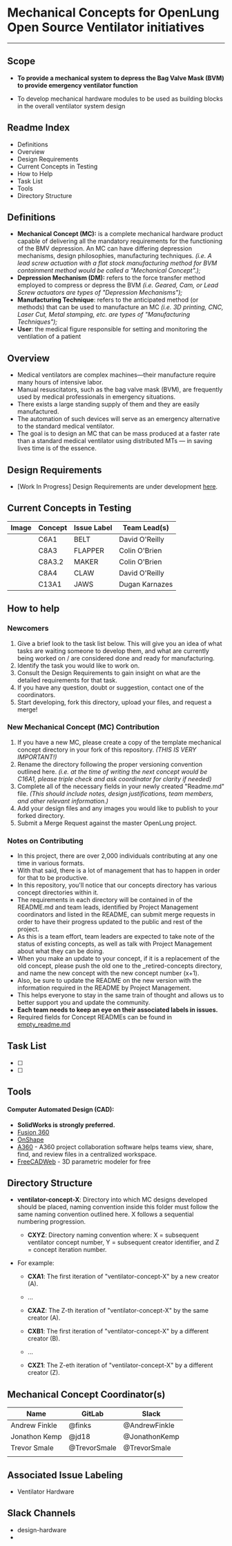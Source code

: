 # Mechanical Concepts for OpenLung Open Source Ventilator initiatives

---

## Scope

- **To provide a mechanical system to depress the Bag Valve Mask (BVM) to provide emergency ventilator function**

- To develop mechanical hardware modules to be used as building blocks in the overall ventilator system design

## Readme Index

- Definitions
- Overview
- Design Requirements
- Current Concepts in Testing
- How to Help
- Task List
- Tools
- Directory Structure

## Definitions

- **Mechanical Concept (MC):** is a complete mechanical hardware product capable of delivering all the mandatory requirements for the functioning of the BMV depression. An MC can have differing depression mechanisms, design philosophies, manufacturing techniques. *(i.e. A lead screw actuation with a flat stock manufacturing method for BVM containment method would be called a "Mechanical Concept".);*
- **Depression Mechanism (DM):** refers to the force transfer method employed to compress or depress the BVM *(i.e. Geared, Cam, or Lead Screw actuators are types of "Depression Mechanisms");*
- **Manufacturing Technique**: refers to the anticipated method (or methods) that can be used to manufacture an MC *(i.e. 3D printing, CNC, Laser Cut, Metal stamping, etc. are types of "Manufacturing Techniques");*
- **User**: the medical figure responsible for setting and monitoring the ventilation of a patient

## Overview

- Medical ventilators are complex machines—their manufacture require many hours of intensive labor. 
- Manual resuscitators, such as the bag valve mask (BVM), are frequently used by medical professionals in emergency situations.
- There exists a large standing supply of them and they are easily manufactured.
- The automation of such devices will serve as an emergency alternative to the standard medical ventilator.
- The goal is to design an MC that can be mass produced at a faster rate than a standard medical ventilator using distributed MTs — in saving lives time is of the essence.

## Design Requirements

- [Work In Progress] Design Requirements are under development [here](/requirements).

## Current Concepts in Testing

| Image | Concept | Issue Label | Team Lead(s) |
|---|---|---|---|
| | C6A1 | BELT | David O'Reilly |
| | C8A3 | FLAPPER | Colin O'Brien |
| | C8A3.2 | MAKER | Colin O'Brien |
| | C8A4 | CLAW | David O'Reilly |
| | C13A1 | JAWS | Dugan Karnazes |

## How to help

### Newcomers

1.  Give a brief look to the task list below. This will give you an idea of what tasks are waiting someone to develop them, and what are currently being worked on / are considered done and ready for manufacturing.
2.  Identify the task you would like to work on.
3.  Consult the Design Requirements to gain insight on what are the detailed requirements for that task.
4.  If you have any question, doubt or suggestion, contact one of the coordinators.
5.  Start developing, fork this directory, upload your files, and request a merge!

### New Mechanical Concept (MC) Contribution

1. If you have a new MC, please create a copy of the template mechanical concept directory in your fork of this repository. *(THIS IS VERY IMPORTANT!)*
2. Rename the directory following the proper versioning convention outlined here. *(i.e. at the time of writing the next concept would be C16A1, please triple check and ask coordinator for clarity if needed)*
3. Complete all of the necessary fields in your newly created "Readme.md" file. *(This should include notes, design justifications, team members, and other relevant information.)*
4. Add your design files and any images you would like to publish to your forked directory.
5. Submit a Merge Request against the master OpenLung project.

### Notes on Contributing

- In this project, there are over 2,000 individuals contributing at any one time in various formats.
- With that said, there is a lot of management that has to happen in order for that to be productive.
- In this repository, you'll notice that our concepts directory has various concept directories within it.
- The requirements in each directory will be contained in of the README.md and team leads, identified by Project Management coordinators and listed in the README, can submit merge requests in order to have their progress updated to the public and rest of the project.
- As this is a team effort, team leaders are expected to take note of the status of existing concepts, as well as talk with Project Management about what they can be doing.
- When you make an update to your concept, if it is a replacement of the old concept, please push the old one to the _retired-concepts directory, and name the new concept with the new concept number (x+1).
- Also, be sure to update the README on the new version with the information required in the README by Project Management.
- This helps everyone to stay in the same train of thought and allows us to better support you and update the community.
- **Each team needs to keep an eye on their associated labels in issues.**
- Required fields for Concept READMEs can be found in [empty_readme.md](concepts/empty_readme.md)

## Task List

* [ ]  
* [ ]  

## Tools

#### Computer Automated Design (CAD):
- **SolidWorks is strongly preferred.**
- [Fusion 360](https://www.autodesk.com/products/fusion-360/mechanical-engineer)
- [OnShape](https://www.onshape.com/)
- [A360](https://www.autodesk.com/products/a360/features) - A360 project collaboration software helps teams view, share, find, and review files in a centralized workspace.
- [FreeCADWeb](https://www.freecadweb.org/) - 3D parametric modeler for free

## Directory Structure

- **ventilator-concept-X**: Directory into which MC designs developed should be placed, naming convention inside this folder must follow the same naming convention outlined here. X follows a sequential numbering progression.
	- **CXYZ**: Directory naming convention where: X = subsequent ventilator concept number, Y = subsequent creator identifier, and Z = concept iteration number.

- For example:
    - **CXA1**: The first iteration of "ventilator-concept-X" by a new creator (A).
    - ...
    - **CXAZ**: The Z-th iteration of "ventilator-concept-X" by the same creator (A).

    - **CXB1**: The first iteration of "ventilator-concept-X" by a different creator (B).
    - ...
	- **CXZ1**: The Z-eth iteration of "ventilator-concept-X" by a different creator (Z).

## Mechanical Concept Coordinator(s)

| Name | GitLab | Slack |
|---|---|---|
| Andrew Finkle | @finks | @AndrewFinkle |
| Jonathon Kemp | @jd18 | @JonathonKemp |
| Trevor Smale | @TrevorSmale | @TrevorSmale |
| | | |

## Associated Issue Labeling

- Ventilator Hardware

## Slack Channels

- design-hardware
- 
